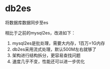# db2es
将数据库数据同步至es

相比于之前的mysql2es，改进如下：
1. mysql2es是批处理，需要大内存，1百万=1G内存
2. db2es采用流式处理，默认500M左右就够了
3. 架构进行结构拆分，更容易查找问题
4. 速度几乎不变，性能还可以进一步优化
